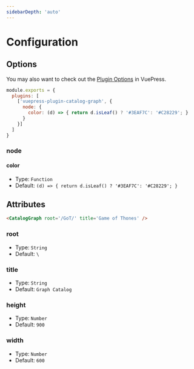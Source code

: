 ```yaml
---
sidebarDepth: 'auto'
---
```


# Configuration

## Options

You may also want to check out the [Plugin Options](https://vuepress.vuejs.org/plugin/using-a-plugin.html#plugin-options) in VuePress.

```js
module.exports = {
  plugins: [
    ['vuepress-plugin-catalog-graph', {
      node: {
        color: (d) => { return d.isLeaf() ? '#3EAF7C': '#C28229'; }
      }
    }]
  ]
}
```

### node

#### color

* Type: `Function`
* Default: `(d) => { return d.isLeaf() ? '#3EAF7C': '#C28229'; }`

## Attributes

```html
<CatalogGraph root='/GoT/' title='Game of Thones' />
```

### root

* Type: `String`
* Default: `\`

### title

* Type: `String`
* Default: `Graph Catalog`

### height

* Type: `Number`
* Default: `900`

### width

* Type: `Number`
* Default: `600`

